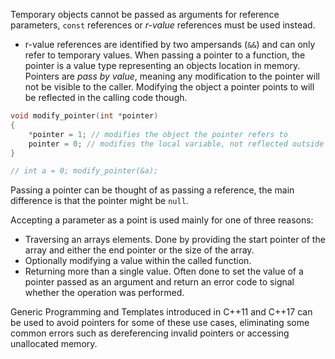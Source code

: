 Temporary objects cannot be passed as arguments for reference parameters, `const` references or *r-value* references must be used instead.

- r-value references are identified by two ampersands (`&&`) and can only refer to temporary values.
When passing a pointer to a function, the pointer is a value type representing an objects location in memory. Pointers are *pass by value*, meaning any modification to the pointer will not be visible to the caller. Modifying the object a pointer points to will be reflected in the calling code though.

```cpp
void modify_pointer(int *pointer)
{
	*pointer = 1; // modifies the object the pointer refers to
	pointer = 0; // modifies the local variable, not reflected outside this func
}

// int a = 0; modify_pointer(&a);
```

Passing a pointer can be thought of as passing a reference, the main difference is that the pointer might be `null`.

Accepting a parameter as a point is used mainly for one of three reasons:

- Traversing an arrays elements. Done by providing the start pointer of the array and either the end pointer or the size of the array.
- Optionally modifying a value within the called function.
- Returning more than a single value. Often done to set the value of a pointer passed as an argument and return an error code to signal whether the operation was performed.

Generic Programming and Templates introduced in C++11 and C++17 can be used to avoid pointers for some of these use cases, eliminating some common errors such as dereferencing invalid pointers or accessing unallocated memory.